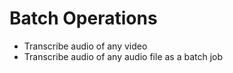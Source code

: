 # Batch Operations #


- Transcribe audio of any video
- Transcribe audio of any audio file as a batch job
